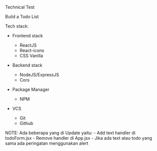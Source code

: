 Technical Test

Build a Todo List

Tech stack:

- Frontend stack

  - ReactJS
  - React-icons
  - CSS Vanilla

- Backend stack

  - NodeJS/ExpressJS
  - Cors

- Package Manager

  - NPM

- VCS
  - Git
  - Github

NOTE: Ada beberapa yang di Update yaitu: - Add text handler di todoForm.jsx - Remove handler di App.jsx - Jika ada text atau todo yang sama ada peringatan menggunakan alert
